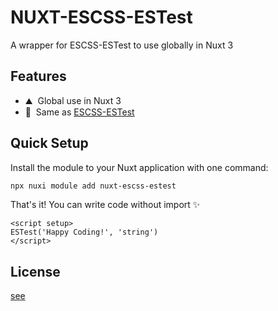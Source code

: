 # NUXT-ESCSS-ESTest
A wrapper for ESCSS-ESTest to use globally in Nuxt 3

## Features
- ⛰ &nbsp;Global use in Nuxt 3
- 🚠 &nbsp;Same as [ESCSS-ESTest](https://github.com/ESCSS-labs/ESCSS-ESTest)

## Quick Setup

Install the module to your Nuxt application with one command:

```bash
npx nuxi module add nuxt-escss-estest
```

That's it! You can write code without import ✨

```vue
<script setup>
ESTest('Happy Coding!', 'string')
</script>
```

## License
[see](https://github.com/ESCSS-labs/ESCSS-ESTest?tab=License-1-ov-file)